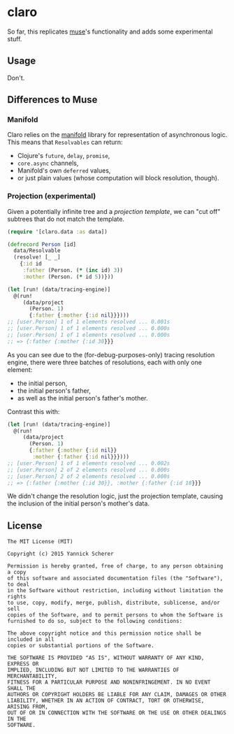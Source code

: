 # claro

So far, this replicates [muse][muse]'s functionality and adds some experimental
stuff.

[muse]: https://github.com/kachayev/muse

## Usage

Don't.

## Differences to Muse

### Manifold

Claro relies on the [manifold](https://github.com/ztellman/manifold) library for
representation of asynchronous logic. This means that `Resolvables` can return:

- Clojure's `future`, `delay`, `promise`,
- `core.async` channels,
- Manifold's own `deferred` values,
- or just plain values (whose computation will block resolution, though).

### Projection (experimental)

Given a potentially infinite tree and a _projection template_, we can "cut off"
subtrees that do not match the template.

```clojure
(require '[claro.data :as data])

(defrecord Person [id]
  data/Resolvable
  (resolve! [_ _]
    {:id id
     :father (Person. (* (inc id) 3))
     :mother (Person. (* id 5))}))

(let [run! (data/tracing-engine)]
  @(run!
     (data/project
       (Person. 1)
       {:father {:mother {:id nil}}})))
;; [user.Person] 1 of 1 elements resolved ... 0.001s
;; [user.Person] 1 of 1 elements resolved ... 0.000s
;; [user.Person] 1 of 1 elements resolved ... 0.000s
;; => {:father {:mother {:id 30}}}
```

As you can see due to the (for-debug-purposes-only) tracing resolution engine,
there were three batches of resolutions, each with only one element:

- the initial person,
- the initial person's father,
- as well as the initial person's father's mother.

Contrast this with:

```clojure
(let [run! (data/tracing-engine)]
  @(run!
     (data/project
       (Person. 1)
       {:father {:mother {:id nil}}
        :mother {:father {:id nil}}})))
;; [user.Person] 1 of 1 elements resolved ... 0.002s
;; [user.Person] 2 of 2 elements resolved ... 0.000s
;; [user.Person] 2 of 2 elements resolved ... 0.000s
;; => {:father {:mother {:id 30}}, :mother {:father {:id 18}}}
```

We didn't change the resolution logic, just the projection template, causing
the inclusion of the initial person's mother's data.

## License

```
The MIT License (MIT)

Copyright (c) 2015 Yannick Scherer

Permission is hereby granted, free of charge, to any person obtaining a copy
of this software and associated documentation files (the "Software"), to deal
in the Software without restriction, including without limitation the rights
to use, copy, modify, merge, publish, distribute, sublicense, and/or sell
copies of the Software, and to permit persons to whom the Software is
furnished to do so, subject to the following conditions:

The above copyright notice and this permission notice shall be included in all
copies or substantial portions of the Software.

THE SOFTWARE IS PROVIDED "AS IS", WITHOUT WARRANTY OF ANY KIND, EXPRESS OR
IMPLIED, INCLUDING BUT NOT LIMITED TO THE WARRANTIES OF MERCHANTABILITY,
FITNESS FOR A PARTICULAR PURPOSE AND NONINFRINGEMENT. IN NO EVENT SHALL THE
AUTHORS OR COPYRIGHT HOLDERS BE LIABLE FOR ANY CLAIM, DAMAGES OR OTHER
LIABILITY, WHETHER IN AN ACTION OF CONTRACT, TORT OR OTHERWISE, ARISING FROM,
OUT OF OR IN CONNECTION WITH THE SOFTWARE OR THE USE OR OTHER DEALINGS IN THE
SOFTWARE.
```
